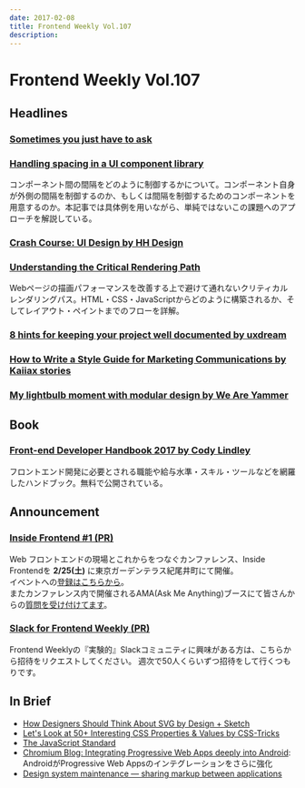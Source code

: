 ```yaml
---
date: 2017-02-08
title: Frontend Weekly Vol.107
description:
---
```


# Frontend Weekly Vol.107

## Headlines

### [Sometimes you just have to ask](https://blog.prototypr.io/sometimes-you-just-have-to-ask-20c3d2a44a98#.wxs0sma4x)

### [Handling spacing in a UI component library](https://medium.com/@chrispearce/handling-spacing-in-a-ui-component-library-70f3b22ec89#.p7shm6g4t)

コンポーネント間の間隔をどのように制御するかについて。コンポーネント自身が外側の間隔を制御するのか、もしくは間隔を制御するためのコンポーネントを用意するのか。本記事では具体例を用いながら、単純ではないこの課題へのアプローチを解説している。

### [Crash Course: UI Design by HH Design](https://medium.com/hh-design/crash-course-ui-design-25d13ff60962#.amz80keez)

### [Understanding the Critical Rendering Path](https://bitsofco.de/understanding-the-critical-rendering-path/)

Webページの描画パフォーマンスを改善する上で避けて通れないクリティカルレンダリングパス。HTML・CSS・JavaScriptからどのように構築されるか、そしてレイアウト・ペイントまでのフローを詳解。

### [8 hints for keeping your project well documented by uxdream](https://medium.com/uxdream/8-hints-for-keeping-your-project-well-documented-bccd99b41e34#.btjd0omeq)

### [How to Write a Style Guide for Marketing Communications by Kaiiax stories](https://medium.com/kaiiax-stories/how-to-write-a-style-guide-for-marketing-communications-1e0b9a25f78a#.vsmg4yyxi)

### [My lightbulb moment with modular design by We Are Yammer](https://medium.com/we-are-yammer/my-lightbulb-moment-with-modular-design-8c256f036f90#.q3i0bl24u)

## Book

### [Front-end Developer Handbook 2017 by Cody Lindley](https://www.gitbook.com/book/frontendmasters/front-end-handbook-2017/details)

フロントエンド開発に必要とされる職能や給与水準・スキル・ツールなどを網羅したハンドブック。無料で公開されている。

## Announcement

### [Inside Frontend #1 (PR)](http://inside-frontend.com/)

Web フロントエンドの現場とこれからをつなぐカンファレンス、Inside Frontendを **2/25(土)** に東京ガーデンテラス紀尾井町にて開催。  
イベントへの[登録はこちらから](https://inside-frontend.connpass.com/event/47920/)。  
またカンファレンス内で開催されるAMA(Ask Me Anything)ブースにて皆さんからの[質問を受け付けてます](https://github.com/insidefrontend/issue-1/projects/1)。

### [Slack for Frontend Weekly (PR)](https://studiomohawk.typeform.com/to/Kj8Gaj)

Frontend Weeklyの『実験的』Slackコミュニティに興味がある方は、こちらから招待をリクエストしてください。 週次で50人くらいずつ招待をして行くつもりです。

## In Brief

* [How Designers Should Think About SVG by Design + Sketch](https://medium.com/sketch-app-sources/how-designers-should-think-about-svg-b2b92efc4d77#.abvsz1ezn)
* [Let's Look at 50+ Interesting CSS Properties & Values by CSS-Tricks](https://css-tricks.com/lets-look-50-interesting-css-properties-values/)
* [The JavaScript Standard](https://ponyfoo.com/articles/standard)
* [Chromium Blog: Integrating Progressive Web Apps deeply into Android](https://blog.chromium.org/2017/02/integrating-progressive-web-apps-deeply.html): AndroidがProgressive Web Appsのインテグレーションをさらに強化
* [Design system maintenance — sharing markup between applications](https://medium.com/building-a-component-library/design-system-maintenance-sharing-markup-between-applications-2eb915f375cd#.xgoqe220h)
